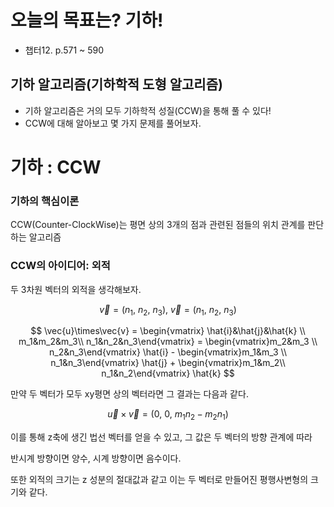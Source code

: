 # 오늘의 목표는? 기하!
- 챕터12. p.571 ~ 590

## 기하 알고리즘(기하학적 도형 알고리즘)
- 기하 알고리즘은 거의 모두 기하학적 성질(CCW)을 통해 풀 수 있다!
- CCW에 대해 알아보고 몇 가지 문제를 풀어보자.

# 기하 : CCW

### 기하의 핵심이론

CCW(Counter-ClockWise)는 평면 상의 3개의 점과 관련된 점들의 위치 관계를 판단하는 알고리즘

### CCW의 아이디어: 외적

두 3차원 벡터의 외적을 생각해보자.

$$
\vec{v} = (n_1,\ n_2,\ n_3),\ \vec{v} = (n_1,\ n_2,\ n_3)
$$

$$
\vec{u}\times\vec{v} = 
\begin{vmatrix}
\hat{i}&\hat{j}&\hat{k} \\
m_1&m_2&m_3\\
n_1&n_2&n_3\end{vmatrix} = 
\begin{vmatrix}m_2&m_3 \\
n_2&n_3\end{vmatrix}
\hat{i} - 
\begin{vmatrix}m_1&m_3 \\
n_1&n_3\end{vmatrix}
\hat{j} + 
\begin{vmatrix}m_1&m_2\\
n_1&n_2\end{vmatrix}
\hat{k}
$$

만약 두 벡터가 모두 xy평면 상의 벡터라면 그 결과는 다음과 같다.

$$
\vec{u}\times\vec{v} = (0,\ 0,\ m_1n_2-m_2n_1)
$$

이를 통해 z축에 생긴 법선 벡터를 얻을 수 있고, 그 값은 두 벡터의 방향 관계에 따라 

반시계 방향이면 양수, 시계 방향이면 음수이다.

또한 외적의 크기는 z 성분의 절대값과 같고 이는 두 벡터로 만들어진 평행사변형의 크기와 같다.
